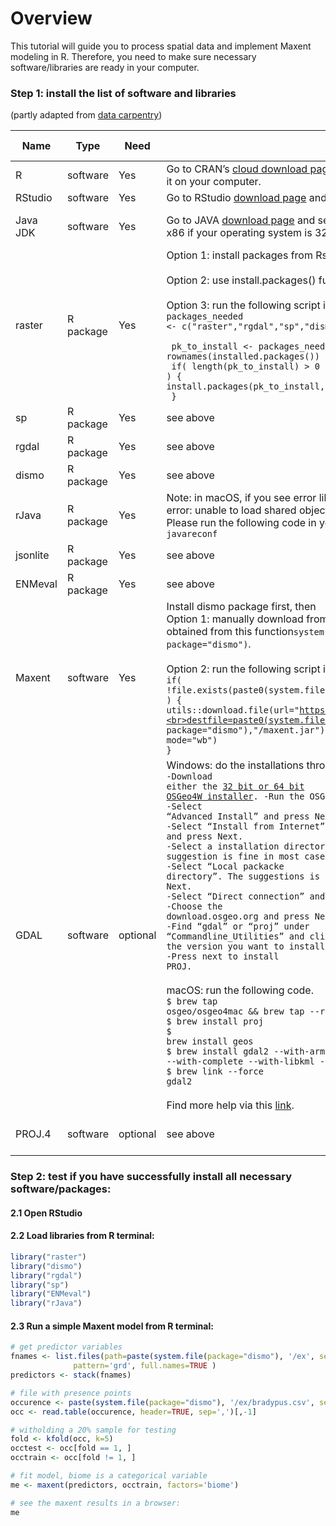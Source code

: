 # Overview

This tutorial will guide you to process spatial data and implement Maxent modeling in R. Therefore, you need to make sure necessary software/libraries are ready in your computer.

### Step 1: install the list of software and libraries 
(partly adapted from [data carpentry](https://datacarpentry.org/geospatial-workshop/setup.html))

| Name | Type | Need | Install | Description and notes &nbsp;&nbsp;&nbsp;&nbsp;&nbsp;&nbsp;&nbsp;&nbsp;&nbsp;&nbsp;&nbsp;&nbsp;&nbsp;&nbsp;&nbsp;&nbsp;&nbsp;&nbsp;&nbsp;&nbsp;&nbsp;&nbsp;&nbsp;&nbsp;&nbsp;&nbsp;&nbsp;&nbsp;&nbsp;&nbsp;&nbsp;&nbsp;&nbsp;&nbsp;&nbsp;&nbsp;&nbsp;&nbsp;&nbsp;&nbsp;&nbsp;&nbsp;&nbsp;&nbsp;&nbsp;&nbsp;&nbsp;&nbsp;&nbsp;&nbsp;&nbsp;&nbsp;&nbsp;&nbsp;&nbsp;&nbsp;&nbsp;&nbsp;&nbsp;&nbsp;&nbsp;&nbsp;&nbsp;&nbsp;&nbsp;&nbsp;&nbsp;&nbsp;&nbsp;&nbsp;&nbsp;&nbsp;&nbsp;&nbsp;&nbsp;&nbsp;&nbsp;&nbsp;&nbsp;&nbsp;&nbsp;&nbsp;&nbsp;&nbsp;&nbsp;&nbsp;&nbsp;&nbsp;&nbsp;&nbsp;&nbsp;&nbsp;&nbsp;&nbsp;&nbsp;&nbsp;&nbsp;&nbsp;&nbsp;&nbsp;&nbsp; |
| -------- | ------------ | - | ------------- | ----------- |
| R | software | Yes | Go to CRAN’s [cloud download page](https://cloud.r-project.org/) and select the version for your operating system. Download the base subdirectory and install it on your computer. | Software environment for statistical and scientific computing |
| RStudio | software | Yes| Go to RStudio [download page](https://www.rstudio.com/products/rstudio/download/#download) and select RStudio Desktop for your operating system. Download and install it on your computer.| Graphic User Interface (GUI) for R|
|Java JDK| software | Yes | Go to JAVA [download page](https://www.oracle.com/technetwork/java/javase/downloads/jdk8-downloads-2133151.html) and select Java SE Development Kit 8u191 for your operating system.  Download and install version x86 if your operating system is 32-bit, or use version x64 if your operating system is 64-bit. Read more about [32-bit vs. 64-bit](https://en.wikipedia.org/wiki/X86-64). |A programing environmental to run [Maxent](https://github.com/mrmaxent/Maxent/tree/master/ArchivedReleases) modeling algorithm. This is different than Java (which you might already have installed on your computer)|
|raster|R package|Yes|Option 1: install packages from Rstudio interface.<br><br>Option 2: use install.packages() function in R terminal.  <br><br>Option 3: run the following script in R terminal to install:<br> <code>packages_needed <- c("raster","rgdal","sp","dismo","ENMeval", "jsonlite" , "rJava")  <br> pk_to_install <- packages_needed [!( packages_needed %in% rownames(installed.packages())  )]  <br>  if( length(pk_to_install) > 0 ) {  <br>install.packages(pk_to_install,repos="http://cran.r-project.org")  <br> }  </code>  |for raster analysis|
|sp |R package|Yes|see above|for spatial analysis|
|rgdal|R package|Yes|see above|for spatial analysis|
|dismo|R package|Yes|see above|a collection of ENM/SDM tools, including a function to run Maxent.jar in R|
|rJava|R package|Yes|Note: in macOS, if you see error like this when loading rJava library:<br>error: unable to load shared object '/Library/Frameworks/R.framework/Versions/3.5/Resources/library/rJava/libs/rJava.so':  Please run the following code in your terminal:  <code>sudo R CMD javareconf</code>|An interface to Java|
|jsonlite|R package|Yes|see above|necessary for download data from GBIF|
|ENMeval|R package|Yes|see above|a collection of ENM/SDM tools, including a function to separate occurrences|
|Maxent|software|Yes|Install dismo package first, then<br>Option 1: manually download from this [link](https://raw.githubusercontent.com/mrmaxent/Maxent/master/ArchivedReleases/3.3.3k/maxent.jar) and move Maxent.jar to the path where dismo package is installed, which can be obtained from this function<code>system.file("java", package="dismo")</code>.  <br><br>Option 2: run the following script in R terminal to download.<br><code>if( !file.exists(paste0(system.file("java", package="dismo"),"/maxent.jar"))  )   {<br>utils::download.file(url="https://raw.githubusercontent.com/mrmaxent/Maxent/master/ArchivedReleases/3.3.3k/maxent.jar",<br>destfile=paste0(system.file("java", package="dismo"),"/maxent.jar"),<br>mode="wb")<br>}</code>|Maxent modeling algorithm|
|GDAL|software|optional|Windows: do the installations through OSGeo4W. <br><code>-Download either the [32 bit or 64 bit OSGeo4W installer](https://trac.osgeo.org/osgeo4w/). -Run the OSGeo4W setup program.<br>-Select “Advanced Install” and press Next.<br>-Select “Install from Internet” and press Next.<br>-Select a installation directory. The default suggestion is fine in most cases. Press Next.<br>-Select “Local packacke directory”. The suggestions is fine in most cases. Press Next.<br>-Select “Direct connection” and press Next.<br>-Choose the download.osgeo.org and press Next.<br>-Find “gdal” or “proj” under “Commandline_Utilities” and click the package in the “New” column until the version you want to install appears.<br>-Press next to install PROJ.</code> <br><br>macOS: run the following code.<br><code>$ brew tap osgeo/osgeo4mac && brew tap --repair<br>$ brew install proj<br>$ brew install geos<br>$ brew install gdal2 --with-armadillo --with-complete --with-libkml --with-unsupported<br>$ brew link --force gdal2</code><br><br>Find more help via this [link](https://proj4.org/install.html).| Geospatial model for reading and writing a variety of formats; this is necessary if you want to install rgdal package from source code|
|PROJ.4|software|optional|see above|Coordinate reference system transformations; this is necessary if you want to install rgdal package from source code|

   
   
### Step 2: test if you have successfully install all necessary software/packages:
#### 2.1 Open RStudio
#### 2.2 Load libraries from R terminal:
```R
library("raster")
library("dismo")
library("rgdal")
library("sp")
library("ENMeval")
library("rJava")
```
#### 2.3 Run a simple Maxent model from R terminal:
```R
# get predictor variables
fnames <- list.files(path=paste(system.file(package="dismo"), '/ex', sep=''), 
              pattern='grd', full.names=TRUE )
predictors <- stack(fnames)

# file with presence points
occurence <- paste(system.file(package="dismo"), '/ex/bradypus.csv', sep='')
occ <- read.table(occurence, header=TRUE, sep=',')[,-1]

# witholding a 20% sample for testing 
fold <- kfold(occ, k=5)
occtest <- occ[fold == 1, ]
occtrain <- occ[fold != 1, ]

# fit model, biome is a categorical variable
me <- maxent(predictors, occtrain, factors='biome')

# see the maxent results in a browser:
me
```

